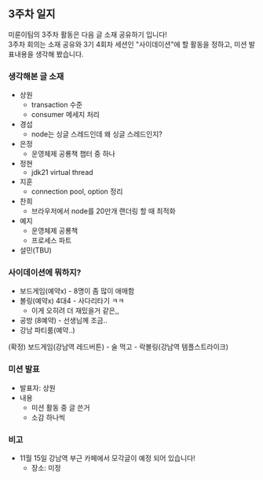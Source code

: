 ## 3주차 일지

미룬이팀의 3주차 활동은 다음 글 소재 공유하기 입니다!  
3주차 회의는 소재 공유와 3기 4회차 세션인 "사이데이션"에 할 활동을 정하고, 미션 발표내용을 생각해 봤습니다.

### 생각해본 글 소재

- 상원
  - transaction 수준
  - consumer 메세지 처리
- 경섭
  - node는 싱글 스레드인데 왜 싱글 스레드인지?
- 은정
  - 운영체제 공룡책 챕터 중 하나
- 정현
  - jdk21 virtual thread
- 지훈
  - connection pool, option 정리
- 찬희
  - 브라우저에서 node를 20만개 랜더링 할 때 최적화
- 예지
  - 운영체제 공룡책
  - 프로세스 파트
- 설민(TBU)

### 사이데이션에 뭐하지?

- 보드게임(예약x) - 8명이 좀 많이 애매함
- 볼링(예약x) 4대4 - 사다리타기 ㅋㅋ
  - 이게 오히려 더 재밌을거 같은,,
- 공방 (8예약) - 선생님께 조금..
- 강남 파티룸(예약..)

(확정) 보드게임(강남역 레드버튼) - 술 먹고 - 락볼링(강남역 템플스트라이크)

### 미션 발표

- 발표자: 상원
- 내용
  - 미션 활동 중 글 쓴거
  - 소감 하나씩

### 비고

- 11월 15일 강남역 부근 카페에서 모각글이 예정 되어 있습니다!
  - 장소: 미정
